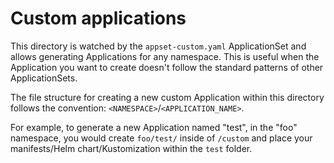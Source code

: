 # Custom applications
This directory is watched by the `appset-custom.yaml` ApplicationSet and allows generating Applications for any namespace. 
This is useful when the Application you want to create doesn't follow the standard patterns of other ApplicationSets.

The file structure for creating a new custom Application within this directory follows the convention:
`<NAMESPACE>`/`<APPLICATION_NAME>`.

For example, to generate a new Application named "test", in the "foo" namespace, you would create `foo/test/` inside of `/custom`
and place your manifests/Helm chart/Kustomization within the `test` folder.
